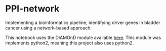 # PPI-network
Implementing a bioinformatics pipeline, identifying driver genes in bladder cancer using a network-based approach.

This notebook uses the DIAMOnD module available [here](http://github.com/dinaghiassian/DIAMOnD.git).
This module was implements python2, meaning this project also uses python2.
